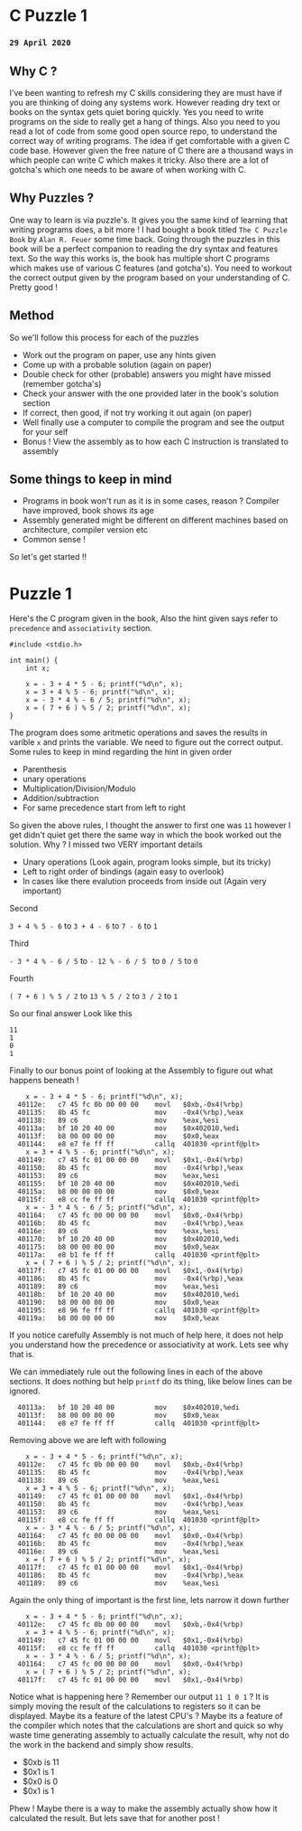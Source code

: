 # C Puzzle 1
### `29 April 2020`

## Why C ?

I've been wanting to refresh my C skills considering they are must have if you are thinking of doing any systems work.
However reading dry text or books on the syntax gets quiet boring quickly. Yes you need to write programs on
the side to really get a hang of things. Also you need to you read a lot of code from some good open source repo,
to understand the correct way of writing programs. The idea if get comfortable with a given C code base.
However given the free nature of C there are a thousand ways in which people can write C which makes it tricky.
Also there are a lot of  gotcha's which one needs to be aware of when working with C.


## Why Puzzles ?

One way to learn is via puzzle's. It gives you the same kind of learning that writing programs does, a bit more !
I had bought a book titled `The C Puzzle Book` by `Alan R. Feuer` some time back. Going through the puzzles in 
this book will be a perfect companion to reading the dry syntax and features text. So the way this works is,
the book has multiple short C programs which makes use of various C features (and gotcha's). You need to workout
the correct output given by the program based on your understanding of C. Pretty good !


## Method

So we'll follow this process for each of the puzzles

- Work out the program on paper, use any hints given
- Come up with a probable solution (again on paper)
- Double check for other (probable) answers you might have missed (remember gotcha's)
- Check your answer with the one provided later in the book's solution section
- If correct, then good, if not try working it out again (on paper)
- Well finally use a computer to compile the program and see the output for your self
- Bonus ! View the assembly as to how each C instruction is translated to assembly


## Some things to keep in mind

- Programs in book won't run as it is in some cases, reason ? Compiler have improved, book shows its age
- Assembly generated might be different on different machines based on architecture, compiler version etc
- Common sense !

So let's get started !!


# Puzzle 1

Here's the C program given in the book, Also the hint given says refer to `precedence` and `associativity`
section.

```
#include <stdio.h>

int main() {
	int x;
	
	x = - 3 + 4 * 5 - 6; printf("%d\n", x);
	x = 3 + 4 % 5 - 6; printf("%d\n", x);
	x = - 3 * 4 % - 6 / 5; printf("%d\n", x);
	x = ( 7 + 6 ) % 5 / 2; printf("%d\n", x);
}
```


The program does some aritmetic operations and saves the results in varible `x` and prints the variable.
We need to figure out the correct output. Some rules to keep in mind regarding the hint in given order

- Parenthesis
- unary operations
- Multiplication/Division/Modulo
- Addition/subtraction
- For same precedence start from left to right

So given the above rules, I thought the answer to first one was `11` however I get didn't quiet get there
the same way in which the book worked out the solution. Why ? I missed two VERY important details

- Unary operations (Look again, program looks simple, but its tricky)
- Left to right order of bindings (again easy to overlook)
- In cases like there evalution proceeds from inside out (Again very important)


Second

`3 + 4 % 5 - 6` to `3 + 4 - 6` to `7 - 6` to `1`

Third

`- 3 * 4 % - 6 / 5` to `- 12 % - 6 / 5 ` to `0 / 5` to `0`

Fourth

`( 7 + 6 ) % 5 / 2` to `13 % 5 / 2` to `3 / 2` to `1`

So our final answer Look like this

```
11
1
0
1
```


Finally to our bonus point of looking at the Assembly to figure out what happens beneath !


```
	x = - 3 + 4 * 5 - 6; printf("%d\n", x);
  40112e:	c7 45 fc 0b 00 00 00 	movl   $0xb,-0x4(%rbp)
  401135:	8b 45 fc             	mov    -0x4(%rbp),%eax
  401138:	89 c6                	mov    %eax,%esi
  40113a:	bf 10 20 40 00       	mov    $0x402010,%edi
  40113f:	b8 00 00 00 00       	mov    $0x0,%eax
  401144:	e8 e7 fe ff ff       	callq  401030 <printf@plt>
	x = 3 + 4 % 5 - 6; printf("%d\n", x);
  401149:	c7 45 fc 01 00 00 00 	movl   $0x1,-0x4(%rbp)
  401150:	8b 45 fc             	mov    -0x4(%rbp),%eax
  401153:	89 c6                	mov    %eax,%esi
  401155:	bf 10 20 40 00       	mov    $0x402010,%edi
  40115a:	b8 00 00 00 00       	mov    $0x0,%eax
  40115f:	e8 cc fe ff ff       	callq  401030 <printf@plt>
	x = - 3 * 4 % - 6 / 5; printf("%d\n", x);
  401164:	c7 45 fc 00 00 00 00 	movl   $0x0,-0x4(%rbp)
  40116b:	8b 45 fc             	mov    -0x4(%rbp),%eax
  40116e:	89 c6                	mov    %eax,%esi
  401170:	bf 10 20 40 00       	mov    $0x402010,%edi
  401175:	b8 00 00 00 00       	mov    $0x0,%eax
  40117a:	e8 b1 fe ff ff       	callq  401030 <printf@plt>
	x = ( 7 + 6 ) % 5 / 2; printf("%d\n", x);
  40117f:	c7 45 fc 01 00 00 00 	movl   $0x1,-0x4(%rbp)
  401186:	8b 45 fc             	mov    -0x4(%rbp),%eax
  401189:	89 c6                	mov    %eax,%esi
  40118b:	bf 10 20 40 00       	mov    $0x402010,%edi
  401190:	b8 00 00 00 00       	mov    $0x0,%eax
  401195:	e8 96 fe ff ff       	callq  401030 <printf@plt>
  40119a:	b8 00 00 00 00       	mov    $0x0,%eax
```


If you notice carefully Assembly is not much of help here, it does not help you understand
how the precedence or associativity at work. Lets see why that is.

We can immediately rule out the following lines in each of the above sections.
It does nothing but help `printf` do its thing, like below lines can be ignored.


```
  40113a:	bf 10 20 40 00       	mov    $0x402010,%edi
  40113f:	b8 00 00 00 00       	mov    $0x0,%eax
  401144:	e8 e7 fe ff ff       	callq  401030 <printf@plt>
```


Removing above we are left with following


```
	x = - 3 + 4 * 5 - 6; printf("%d\n", x);
  40112e:	c7 45 fc 0b 00 00 00 	movl   $0xb,-0x4(%rbp)
  401135:	8b 45 fc             	mov    -0x4(%rbp),%eax
  401138:	89 c6                	mov    %eax,%esi
	x = 3 + 4 % 5 - 6; printf("%d\n", x);
  401149:	c7 45 fc 01 00 00 00 	movl   $0x1,-0x4(%rbp)
  401150:	8b 45 fc             	mov    -0x4(%rbp),%eax
  401153:	89 c6                	mov    %eax,%esi
  40115f:	e8 cc fe ff ff       	callq  401030 <printf@plt>
	x = - 3 * 4 % - 6 / 5; printf("%d\n", x);
  401164:	c7 45 fc 00 00 00 00 	movl   $0x0,-0x4(%rbp)
  40116b:	8b 45 fc             	mov    -0x4(%rbp),%eax
  40116e:	89 c6                	mov    %eax,%esi
	x = ( 7 + 6 ) % 5 / 2; printf("%d\n", x);
  40117f:	c7 45 fc 01 00 00 00 	movl   $0x1,-0x4(%rbp)
  401186:	8b 45 fc             	mov    -0x4(%rbp),%eax
  401189:	89 c6                	mov    %eax,%esi
```

Again the only thing of important is the first line, lets narrow it down further


```
	x = - 3 + 4 * 5 - 6; printf("%d\n", x);
  40112e:	c7 45 fc 0b 00 00 00 	movl   $0xb,-0x4(%rbp)
	x = 3 + 4 % 5 - 6; printf("%d\n", x);
  401149:	c7 45 fc 01 00 00 00 	movl   $0x1,-0x4(%rbp)
  40115f:	e8 cc fe ff ff       	callq  401030 <printf@plt>
	x = - 3 * 4 % - 6 / 5; printf("%d\n", x);
  401164:	c7 45 fc 00 00 00 00 	movl   $0x0,-0x4(%rbp)
	x = ( 7 + 6 ) % 5 / 2; printf("%d\n", x);
  40117f:	c7 45 fc 01 00 00 00 	movl   $0x1,-0x4(%rbp)
```


Notice what is happening here ? Remember our output `11 1 0 1` ?
It is simply moving the result of the calculations to registers so it can be displayed.
Maybe its a feature of the latest CPU's ? Maybe its a feature of the compiler which 
notes that the calculations are short and quick so why waste time generating assembly
to actually calculate the result, why not do the work in the backend and simply show results.

- $0xb is 11
- $0x1 is 1
- $0x0 is 0
- $0x1 is 1


Phew ! Maybe there is a way to make the assembly actually show how it calculated the result.
But lets save that for another post !
